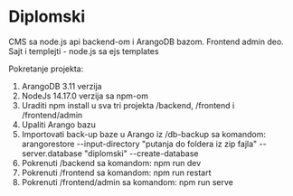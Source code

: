 # Diplomski

CMS sa node.js api backend-om i ArangoDB bazom.
Frontend admin deo. Sajt i templejti - node.js sa ejs templates

Pokretanje projekta:
1. ArangoDB 3.11 verzija
2. NodeJs 14.17.0 verzija sa npm-om
3. Uraditi npm install u sva tri projekta /backend, /frontend i /frontend/admin
4. Upaliti Arango bazu
5. Importovati back-up baze u Arango iz /db-backup sa komandom: arangorestore --input-directory "putanja do foldera iz zip fajla" --server.database "diplomski" --create-database
6. Pokrenuti /backend sa komandom: npm run dev
7. Pokrenuti /frontend sa komandom: npm run restart
8. Pokrenuti /frontend/admin sa komandom: npm run serve
